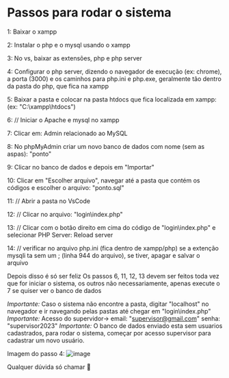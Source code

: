# Passos para rodar o sistema

1: Baixar o xampp 

2: Instalar o php e o mysql usando o xampp

3: No vs, baixar as extensões,  php e php server

4: Configurar o php server, dizendo o navegador de execução (ex: chrome), a porta (3000) e os caminhos para php.ini e php.exe, geralmente tão dentro da pasta do php, que fica na xampp

5: Baixar a pasta e colocar na pasta htdocs que fica localizada em xampp: (ex: "C:\xampp\htdocs")

6: // Iniciar o Apache e mysql no xampp

7: Clicar em: Admin relacionado ao MySQL

8: No phpMyAdmin criar um novo banco de dados com nome (sem as aspas): "ponto"

9: Clicar no banco de dados e depois em "Importar"

10: Clicar em "Escolher arquivo", navegar até a pasta que contém os códigos e escolher o arquivo: "ponto.sql"

11: // Abrir a pasta no VsCode

12: // Clicar no arquivo: "login\index.php"

13: // Clicar com o botão direito em cima do código de "login\index.php" e selecionar PHP Server: Reload server

14: // verificar no arquivo php.ini (fica dentro de xampp/php) se a extenção mysqli ta sem um ; (linha 944 do arquivo), se tiver, apagar e salvar o arquivo

Depois disso é só ser feliz
Os passos 6, 11, 12, 13 devem ser feitos toda vez que for iniciar o sistema, os outros não necessariamente, apenas
execute o 7 se quiser ver o banco de dados

*Importante:* Caso o sistema não encontre a pasta, digitar "localhost" no navegador e ir navegando pelas pastas até chegar em "login\index.php"
*Importante:* Acesso do supervidor-> email: "supervisor@gmail.com" senha: "supervisor2023"
*Importante:* O banco de dados enviado esta sem usuarios cadastrados, para rodar o sistema, começar por acesso supervisor para cadastrar um novo usuário.

Imagem do passo 4:
![image](https://github.com/Gustavohonoras/Sistema_de_ponto_include/assets/108849824/6c1c3879-1060-4932-b945-fee883dbfb63)

Qualquer dúvida só chamar 🚀
